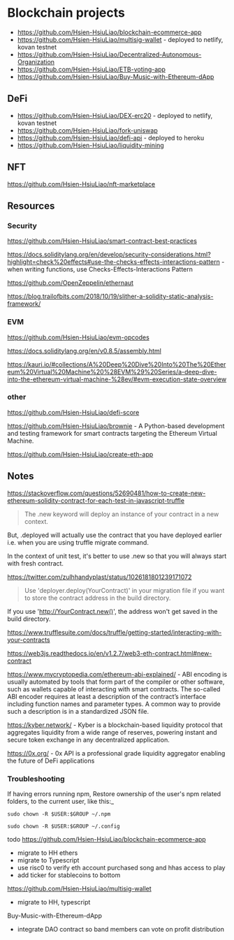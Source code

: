 # Blockchain projects

* https://github.com/Hsien-HsiuLiao/blockchain-ecommerce-app
* https://github.com/Hsien-HsiuLiao/multisig-wallet - deployed to netlify, kovan testnet
* https://github.com/Hsien-HsiuLiao/Decentralized-Autonomous-Organization
* https://github.com/Hsien-HsiuLiao/ETB-voting-app
* https://github.com/Hsien-HsiuLiao/Buy-Music-with-Ethereum-dApp

## DeFi

* https://github.com/Hsien-HsiuLiao/DEX-erc20 - deployed to netlify, kovan testnet
* https://github.com/Hsien-HsiuLiao/fork-uniswap
* https://github.com/Hsien-HsiuLiao/defi-api - deployed to heroku
* https://github.com/Hsien-HsiuLiao/liquidity-mining

## NFT

https://github.com/Hsien-HsiuLiao/nft-marketplace



## Resources

### Security
https://github.com/Hsien-HsiuLiao/smart-contract-best-practices

https://docs.soliditylang.org/en/develop/security-considerations.html?highlight=check%20effects#use-the-checks-effects-interactions-pattern - when writing functions, use Checks-Effects-Interactions Pattern

https://github.com/OpenZeppelin/ethernaut

https://blog.trailofbits.com/2018/10/19/slither-a-solidity-static-analysis-framework/

### EVM

https://github.com/Hsien-HsiuLiao/evm-opcodes

https://docs.soliditylang.org/en/v0.8.5/assembly.html

https://kauri.io/#collections/A%20Deep%20Dive%20Into%20The%20Ethereum%20Virtual%20Machine%20%28EVM%29%20Series/a-deep-dive-into-the-ethereum-virtual-machine-%28ev/#evm-execution-state-overview

### other

https://github.com/Hsien-HsiuLiao/defi-score

https://github.com/Hsien-HsiuLiao/brownie - A Python-based development and testing framework for smart contracts targeting the Ethereum Virtual Machine.

https://github.com/Hsien-HsiuLiao/create-eth-app



## Notes

https://stackoverflow.com/questions/52690481/how-to-create-new-ethereum-solidity-contract-for-each-test-in-javascript-truffle

> The .new keyword will deploy an instance of your contract in a new context.

But, .deployed will actually use the contract that you have deployed earlier i.e. when you are using truffle migrate command.

In the context of unit test, it's better to use .new so that you will always start with fresh contract.

https://twitter.com/zulhhandyplast/status/1026181801239171072

> Use 'deployer.deploy(YourContract)' in your migration file if you want to store the contract address in the build directory.

If you use 'http://YourContract.new()', the address won't get saved in the build directory.

https://www.trufflesuite.com/docs/truffle/getting-started/interacting-with-your-contracts

https://web3js.readthedocs.io/en/v1.2.7/web3-eth-contract.html#new-contract

https://www.mycryptopedia.com/ethereum-abi-explained/ - ABI encoding is usually automated by tools that form part of the compiler or other software, such as wallets capable of interacting with smart contracts. The so-called ABI encoder requires at least a description of the contract’s interface including function names and parameter types. A common way to provide such a description is in a standardized JSON file.


https://kyber.network/ - Kyber is a blockchain-based liquidity protocol that aggregates liquidity from a wide range of reserves, powering instant and secure token exchange in any decentralized application.

https://0x.org/ - 0x API is a professional grade liquidity aggregator enabling the future of DeFi applications

### Troubleshooting

If having errors running npm, 
Restore ownership of the user's npm related folders, to the current user, like this:_


  `sudo chown -R $USER:$GROUP ~/.npm`

  `sudo chown -R $USER:$GROUP ~/.config`



todo
https://github.com/Hsien-HsiuLiao/blockchain-ecommerce-app
- migrate to HH ethers
- migrate to Typescript
- use risc0 to verify eth account purchased song and hhas access to play
- add ticker for stablecoins to bottom

https://github.com/Hsien-HsiuLiao/multisig-wallet
- migrate to HH, typescript

Buy-Music-with-Ethereum-dApp
- integrate DAO contract so band members can vote on profit distribution
